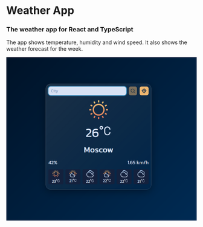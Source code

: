 # Weather App
### The weather app for React and TypeScript

The app shows temperature, humidity and wind speed. It also shows the weather forecast for the week.

![Weather App](/public/weather_app_preview.png)
